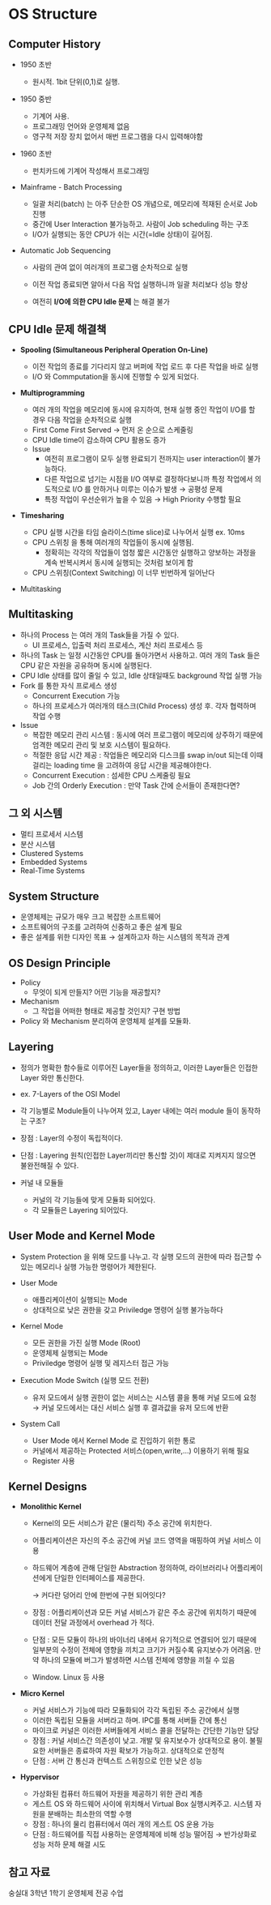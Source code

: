# OS Structure

## Computer History

- 1950 초반

  - 원시적. 1bit 단위(0,1)로 실행.

- 1950 중반

  - 기계어 사용.
  - 프로그래밍 언어와 운영체제 없음
  - 영구적 저장 장치 없어서 매번 프로그램을 다시 입력해야함

- 1960 초반

  - 펀치카드에 기계어 작성해서 프로그래밍

- Mainframe - Batch Processing

  - 일괄 처리(batch) 는 아주 단순한 OS 개념으로, 메모리에 적재된 순서로 Job 진행
  - 중간에 User Interaction 불가능하고. 사람이 Job scheduling 하는 구조
  - I/O가 실행되는 동안 CPU가 쉬는 시간(=Idle 상태)이 길어짐.

- Automatic Job Sequencing

  - 사람의 관여 없이 여러개의 프로그램 순차적으로 실행

  - 이전 작업 종료되면 알아서 다음 작업 실행하니까 일괄 처리보다 성능 향상

  - 여전히 **I/O에 의한 CPU Idle 문제** 는 해결 불가


## CPU Idle 문제 해결책

- **Spooling (Simultaneous Peripheral Operation On-Line)**

  - 이전 작업의 종료를 기다리지 않고 버퍼에 작업 로드 후 다른 작업을 바로 실행
  - I/O 와 Commputation을 동시에 진행할 수 있게 되었다.

- **Multiprogramming**
  - 여러 개의 작업을 메모리에 동시에 유지하여, 현재 실행 중인 작업이 I/O를 할 경우 다음 작업을 순차적으로 실행
  - First Come First Served → 먼저 온 순으로 스케줄링
  - CPU Idle time이 감소하여 CPU 활용도 증가
  - Issue
    - 여전히 프로그램이 모두 실행 완료되기 전까지는 user interaction이 불가능하다.
    - 다른 작업으로 넘기는 시점을 I/O 여부로 결정하다보니까 특정 작업에서 의도적으로 I/O 를 안하거나 미루는 이슈가 발생 → 공평성 문제
    - 특정 작업이 우선순위가 높을 수 있음 → High Priority 수행할 필요
  
- **Timesharing**
  - CPU 실행 시간을 타임 슬라이스(time slice)로 나누어서 실행  ex. 10ms
  - CPU 스위칭 을 통해 여러개의 작업들이 동시에 실행됨.
    - 정확히는 각각의 작업들이 엄청 짧은 시간동안 실행하고 양보하는 과정을 계속 반복시켜서 동시에 실행되는 것처럼 보이게 함
  - CPU 스위칭(Context Switching) 이 너무 빈번하게 일어난다
  
- Multitasking

## Multitasking

- 하나의 Process 는 여러 개의 Task들을 가질 수 있다.
  - UI 프로세스, 입출력 처리 프로세스, 계산 처리 프로세스 등
- 하나의 Task 는 일정 시간동안 CPU를 돌아가면서 사용하고. 여러 개의 Task 들은 CPU 같은 자원을 공유하며 동시에 실행된다.
- CPU Idle 상태를 많이 줄일 수 있고, Idle 상태일때도 background 작업 실행 가능
- Fork 를 통한 자식 프로세스 생성
  - Concurrent Execution 가능
  - 하나의 프로세스가 여러개의 태스크(Child Process) 생성 후. 각자 협력하며 작업 수행
- Issue
  - 복잡한 메모리 관리 시스템 : 동시에 여러 프로그램이 메모리에 상주하기 때문에 엄격한 메모리 관리 및 보호 시스템이 필요하다.
  - 적절한 응답 시간 제공 : 작업들은 메모리와 디스크를 swap in/out 되는데 이때 걸리는 loading time 을 고려하여 응답 시간을 제공해야한다.
  - Concurrent Execution : 섬세한 CPU 스케줄링 필요
  - Job 간의 Orderly Execution : 만약 Task 간에 순서들이 존재한다면?

## 그 외 시스템

- 멀티 프로세서 시스템
- 분산 시스템
- Clustered Systems
- Embedded Systems
- Real-Time Systems

## System Structure

- 운영체제는 규모가 매우 크고 복잡한 소프트웨어
- 소프트웨어의 구조를 고려하여 신중하고 좋은 설계 필요
- 좋은 설계를 위한 디자인 목표 → 설계하고자 하는 시스템의 목적과 관계

## OS Design Principle

- Policy
  - 무엇이 되게 만들지? 어떤 기능을 재공할지?
- Mechanism
  - 그 작업을 어떠한 형태로 제공할 것인지? 구현 방법
- Policy 와 Mechanism 분리하여 운영체제 설계를 모듈화.

## Layering

- 정의가 명확한 함수들로 이루어진 Layer들을 정의하고, 이러한 Layer들은 인접한 Layer 와만 통신한다.
- ex. 7-Layers of the OSI Model
- 각 기능별로 Module들이 나누어져 있고, Layer 내에는 여러 module 들이 동작하는 구조?

- 장점 : Layer의 수정이 독립적이다.
- 단점 : Layering 원칙(인접한 Layer끼리만 통신할 것)이 제대로 지켜지지 않으면 불완전해질 수 있다.
- 커널 내 모듈들
  - 커널의 각 기능들에 맞게 모듈화 되어있다.
  - 각 모듈들은 Layering 되어있다.

## User Mode and Kernel Mode

- System Protection 을 위해 모드를 나누고. 각 실행 모드의 권한에 따라 접근할 수 있는 메모리나 실행 가능한 명령어가 제한된다.

- User Mode

  - 애플리케이션이 실행되는 Mode
  - 상대적으로 낮은 권한을 갖고 Priviledge 명령어 실행 불가능하다

- Kernel Mode

  - 모든 권한을 가진 실행 Mode (Root)
  - 운영체제 실행되는 Mode
  - Priviledge 명령어 실행 및 레지스터 접근 가능

- Execution Mode Switch (실행 모드 전환)

  - 유저 모드에서 실행 권한이 없는 서비스는 시스템 콜을 통해 커널 모드에 요청 → 커널 모드에서는 대신 서비스 실행 후 결과값을 유저 모드에 반환

- System Call

  - User Mode 에서 Kernel Mode 로 진입하기 위한 통로
  - 커널에서 제공하는 Protected 서비스(open,write,…) 이용하기 위해 필요
  - Register 사용

## Kernel Designs

- **Monolithic Kernel**

  - Kernel의 모든 서비스가 같은 (물리적) 주소 공간에 위치한다.

  - 어플리케이션은 자신의 주소 공간에 커널 코드 영역을 매핑하여 커널 서비스 이용

  - 하드웨어 계층에 관해 단일한 Abstraction 정의하여, 라이브러리나 어플리케이션에게 단일한 인터페이스를 제공한다.

    → 커다란 덩어리 안에 한번에 구현 되어잇다?

  - 장점 : 어플리케이션과 모든 커널 서비스가 같은 주소 공간에 위치하기 때문에 데이터 전달 과정에서 overhead 가 적다.

  - 단점 : 모든 모듈이 하나의 바이너리 내에서 유기적으로 연결되어 있기 때문에 일부분의 수정이 전체에 영향을 끼치고 크기가 커질수록 유지보수가 어려움. 만약 하나의 모듈에 버그가 발생하면 시스템 전체에 영향을 끼칠 수 있음

  - Window. Linux 등 사용

- **Micro Kernel**

  - 커널 서비스가 기능에 따라 모듈화되어 각각 독립된 주소 공간에서 실행
  - 이러한 독립된 모듈을 서버라고 하며. IPC를 통해 서버들 간에 통신
  - 마이크로 커널은 이러한 서버들에게 서비스 콜을 전달하는 간단한 기능만 담당
  - 장점 : 커널 서비스간 의존성이 낮고. 개발 및 유지보수가 상대적으로 용이. 불필요한 서버들은 종료하여 자원 확보가 가능하고. 상대적으로 안정적
  - 단점 : 서버 간 통신과 컨텍스트 스위칭으로 인한 낮은 성능

- **Hypervisor**

  - 가상화된 컴퓨터 하드웨어 자원을 제공하기 위한 관리 계층
  - 게스트 OS 와 하드웨어 사이에 위치해서 Virtual Box 실행시켜주고. 시스템 자원을 분배하는 최소한의 역할 수행
  - 장점 : 하나의 물리 컴퓨터에서 여러 개의 게스트 OS 운용 가능
  - 단점 : 하드웨어를 직접 사용하는 운영체제에 비해 성능 떨어짐 → 반가상화로 성능 저하 문제 해결 시도



## 참고 자료

숭실대 3학년 1학기 운영체제 전공 수업 